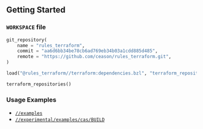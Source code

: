 
## Getting Started

### `WORKSPACE` file
```python
git_repository(
    name = "rules_terraform",
    commit = "aa6d6bb34be78cb6ad769eb34b03a1cdd885d485",
    remote = "https://github.com/ceason/rules_terraform.git",
)

load("@rules_terraform//terraform:dependencies.bzl", "terraform_repositories")

terraform_repositories()
```

### Usage Examples
- [`//examples`](examples/)
- [`//experimental/examples/cas/BUILD`](experimental/cas/examples/BUILD)